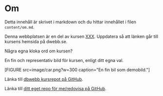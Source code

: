 ---
---
Om
=========================

Detta innehåll är skrivet i markdown och du hittar innehållet i filen `content/om.md`.

Denna webbplatsen är en del av kursen [XXX](https://dbwebb.se/kurser/XXX). Uppdatera så att länken går till kursens hemsida på dwebb.se.

Några egna kloka ord om kursen?

En fin och representativ bild för kursen, enligt ditt egna val.

[FIGURE src=image/car.png?w=300 caption="En fin bil som demobild."]

Länka till [dbwebb kursrepot på GitHub](https://github.com/dbwebbse/XXX).

Länka till [ditt eget repo för me/redovisa på GitHub](https://github.com/XXX/XXX).
